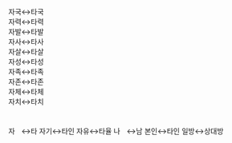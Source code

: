 ﻿자국↔타국  
자력↔타력  
자발↔타발  
자사↔타사  
자살↔타살  
자성↔타성  
자족↔타족  
자존↔타존  
자체↔타체  
자치↔타치  



#
자ㅤ↔타
자기↔타인
자유↔타율
나ㅤ↔남
본인↔타인
일방↔상대방



















